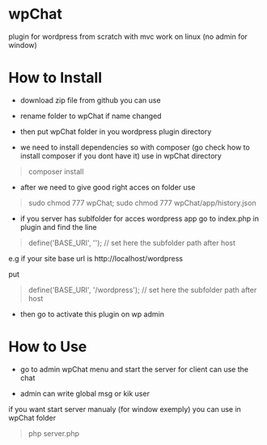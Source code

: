 # wpChat
plugin for wordpress from scratch with mvc work on linux (no admin for window)

**How to Install**
==================

- download zip file from github you can use 
- rename folder to wpChat if name changed
- then put wpChat folder in you wordpress plugin directory

- we need to install dependencies so with composer (go check how to install composer if you dont have it) use in wpChat directory

> composer install

- after we need to give good right acces on folder use

> sudo chmod 777 wpChat;
> sudo chmod 777 wpChat/app/history.json

- if you server has sublfolder for acces wordpress app go to index.php in plugin and find the line 

> define('BASE_URI', ''); // set here the subfolder path after host

e.g if your site base url is http://localhost/wordpress

put 

> define('BASE_URI', '/wordpress'); // set here the subfolder path after host

- then go to activate this plugin on wp admin

**How to Use**
==================

- go to admin wpChat menu and start the server for client can use the chat

- admin can write global msg or kik user

if you want start server manualy (for window exemply) you can use in wpChat folder

> php server.php
